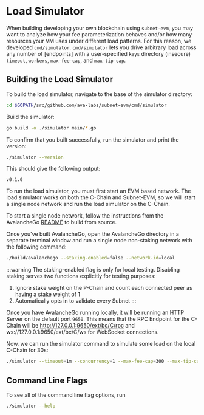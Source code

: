 # Load Simulator

When building developing your own blockchain using `subnet-evm`, you may want to analyze how your fee parameterization behaves and/or how many resources your VM uses under different load patterns. For this reason, we developed `cmd/simulator`. `cmd/simulator` lets you drive arbitrary load across any number of [endpoints] with a user-specified `keys` directory (insecure) `timeout`, `workers`, `max-fee-cap`, and `max-tip-cap`.

## Building the Load Simulator

To build the load simulator, navigate to the base of the simulator directory:

```bash
cd $GOPATH/src/github.com/ava-labs/subnet-evm/cmd/simulator
```

Build the simulator:

```bash
go build -o ./simulator main/*.go
```

To confirm that you built successfully, run the simulator and print the version:

```bash
./simulator --version
```

This should give the following output:

```
v0.1.0
```

To run the load simulator, you must first start an EVM based network. The load simulator works on both the C-Chain and Subnet-EVM, so we will start a single node network and run the load simulator on the C-Chain.

To start a single node network, follow the instructions from the AvalancheGo [README](https://github.com/ava-labs/avalanchego#building-avalanchego) to build from source.

Once you've built AvalancheGo, open the AvalancheGo directory in a separate terminal window and run a single node non-staking network with the following command:

```bash
./build/avalanchego --staking-enabled=false --network-id=local
```

:::warning
The staking-enabled flag is only for local testing. Disabling staking serves two functions explicitly for testing purposes:

1. Ignore stake weight on the P-Chain and count each connected peer as having a stake weight of 1
2. Automatically opts in to validate every Subnet
:::

Once you have AvalancheGo running locally, it will be running an HTTP Server on the default port `9650`. This means that the RPC Endpoint for the C-Chain will be http://127.0.0.1:9650/ext/bc/C/rpc and ws://127.0.0.1:9650/ext/bc/C/ws for WebSocket connections.

Now, we can run the simulator command to simulate some load on the local C-Chain for 30s:

```bash
./simulator --timeout=1m --concurrency=1 --max-fee-cap=300 --max-tip-cap=10 --txs-per-worker=50
```

## Command Line Flags

To see all of the command line flag options, run

```bash
./simulator --help
```
